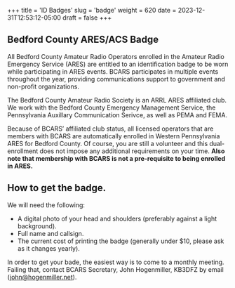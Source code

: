 +++
title = 'ID Badges'
slug = 'badge'
weight = 620
date = 2023-12-31T12:53:12-05:00
draft = false
+++


## Bedford County ARES/ACS Badge

All Bedford County Amateur Radio Operators enrolled in the Amateur Radio Emergency Service (ARES) are entitled to an identification badge to be worn while participating in ARES events. BCARS participates in multiple events throughout the year, providing communications support to government and non-profit organizations.

The Bedford County Amateur Radio Society is an ARRL ARES affiliated club. We work with the Bedford County Emergency Management Service, the Pennsylvania Auxillary Communication Serivce, as well as PEMA and FEMA.

Because of BCARS’ affiliated club status, all licensed operators that are members with BCARS are automatically enrolled in Western Pennsylvania ARES for Bedford County. Of course, you are still a volunteer and this dual-enrollment does not impose any additional requirements on your time.  **Also note that membership with BCARS is not a pre-requisite to being enrolled in ARES.**

## How to get the badge.

We will need the following:

- A digital photo of your head and shoulders (preferably against a light background).
- Full name and callsign.
- The current cost of printing the badge (generally under $10, please ask as it changes yearly).

In order to get your bade, the easiest way is to come to a monthly meeting.  Failing that, contact BCARS Secretary, John Hogenmiller, KB3DFZ by email (john@hogenmiller.net).
